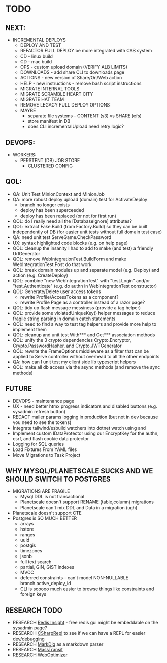 # TODO

## NEXT:

  * INCREMENTAL DEPLOYS
    - DEPLOY AND TEST
    - REFACTOR FULL DEPLOY be more integrated with CAS system
    - CD - linux build
    - CD - mac build
    - OPS - custom upload domain (VERIFY ALB LIMITS)
    - DOWNLOADS - add share CLI to downloads page
    - ACTIONS - new version of Share/On/Web action
    - HELP - new instructions - remove bash script instructions
    - MIGRATE INTERNAL TOOLS
    - MIGRATE SCRAMBLE HEART CITY
    - MIGRATE HAT TEAM
    - REMOVE LEGACY FULL DEPLOY OPTIONS
    - MAYBE
      * separate file systems - CONTENT (s3) vs SHARE (efs)
      * store manifest in DB
      * does CLI incrementalUpload need retry logic?


## DEVOPS:

  * WORKERS:
    - PERSTENT (DB) JOB STORE
      - CLUSTERED CONFIG

## QOL:
  * QA: Unit Test MinionContext and MinionJob
  * QA: more robust deploy upload (domain) test for ActivateDeploy
    - branch no longer exists
    - deploy has been superceeded
    - deploy has been replaced (or not for first run)
  * QOL: do I really need all the [DatabaseIgnore] attributes?
  * QOL: extract Fake.Build (from Factory.Build) so they can be built independently of DB (for easier unit tests without full domain test case)
  * QA: need unit test ServeGame.CheckPassword
  * UX: syntax highlighted code blocks (e.g. on help page)
  * QOL: cleanup the insanity I had to add to make (and test) a friendly UrlGenerator
  * QOL: remove WebIntegrationTest.BuildForm and make WebIntegrationTest.Post do that work
  * QOL: break domain modules up and separate model (e.g. Deploy) and action (e.g. CreateDeploy)
  * QOL: combine "new WebIntegrationTest" with "test.Login" and/or "test.Authenticate" (e.g. do authn in WebIntegrationTest constructor)
  * QOL: Generate/Delete user access tokens
    - rewrite Profile/AccessTokens as a component?
    - rewrite Profile Page as a controller instead of a razor page?
  * QOL: tidy up flash message messiness (provide a tag helper)
  * QOL: provide some violatedUniqueKey() helper messages to reduce fragile string parsing in domain catch statements
  * QOL: need to find a way to test tag helpers and provide more help to implement them
  * QOL: cleanup and unit test With*** and Get*** association methods
  * QOL: unify the 3 crypto dependencies Crypto.Encryptor, Crypto.PasswordHasher, and Crypto.JWTGenerator
  * QOL: rewrite the FrameOptions middleware as a filter that can be applied to Serve controller without overhead to all the other endpoints
  * QA: how can I unit test my client side lib typescript helpers
  * QOL: make all db access via the async methods (and remove the sync methods)

## FUTURE
  * DEVOPS - maintenance page
  * UX - need better htmx progress indicators and disabled buttons (e.g. sysadmin refresh button)
  * REDACT mailer params logging in production (but not in dev because you need to see the tokens)
  * Integrate tailwind/esbuild watchers into dotnet watch using <Target> and <Exec>
  * Implement custom IDataProtector using our EncryptKey for the authn, csrf, and flash cookie data protector
  * Logging for SQL queries
  * Load Fixtures From YAML files
  * Move Migrations to Task Project

## WHY MYSQL/PLANETSCALE SUCKS AND WE SHOULD SWITCH TO POSTGRES

  * MIGRATIONS ARE FRAGILE
      * Mysql DDL is not transactional
      * Planetscale doesn't support RENAME (table,column) migrations
      * Planetscale can't mix DDL and Data in a migration (ugh)
  * Planetscale doesn't support CTE
  * Postgres is SO MUCH BETTER
      * arrays
      * hstore
      * ranges
      * uuid
      * postgis
      * timezones
      * jsonb
      * full text search
      * partial, GIN, GIST indexes
      * MVCC
      * deferred constraints - can't model NON-NULLABLE branch.active_deploy_id
      * CLI is sooooo much easier to browse things like constraints and foreign keys

## RESEARCH TODO

  * RESEARCH [Redis Insight](https://redis.io/insight/) - free redis gui might be embeddable on the sysadmin page?
  * RESEARCH [CSharpRepl](https://github.com/waf/CSharpRepl) to see if we can have a REPL for easier dev/debugging
  * RESEARCH [MarkDig](https://github.com/xoofx/markdig) as a markdown parser
  * RESEARCH [MassTransit](https://masstransit.io/)
  * RESEARCH [WebOptimizer](https://github.com/ligershark/WebOptimizer)
